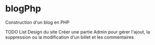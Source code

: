 # blogPhp
Construction d'un blog en PHP

TODO List
Design du site
Créer une partie Admin pour gérer l'ajout, la suppression ou la modification d'un billet et les commentaires
